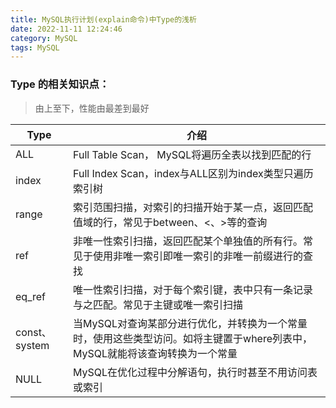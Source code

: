 ```yaml
---
title: MySQL执行计划(explain命令)中Type的浅析
date: 2022-11-11 12:24:46
category: MySQL
tags: MySQL
---
```

### Type 的相关知识点：

> 由上至下，性能由最差到最好

| Type          | 介绍                                                                                                                        |
| ------------- | --------------------------------------------------------------------------------------------------------------------------- |
| ALL           | Full Table Scan， MySQL将遍历全表以找到匹配的行                                                                             |
| index         | Full Index Scan，index与ALL区别为index类型只遍历索引树                                                                      |
| range         | 索引范围扫描，对索引的扫描开始于某一点，返回匹配值域的行，常见于between、<、>等的查询                                       |
| ref           | 非唯一性索引扫描，返回匹配某个单独值的所有行。常见于使用非唯一索引即唯一索引的非唯一前缀进行的查找                          |
| eq\_ref       | 唯一性索引扫描，对于每个索引键，表中只有一条记录与之匹配。常见于主键或唯一索引扫描                                          |
| const、system | 当MySQL对查询某部分进行优化，并转换为一个常量时，使用这些类型访问。如将主键置于where列表中，MySQL就能将该查询转换为一个常量 |
| NULL          | MySQL在优化过程中分解语句，执行时甚至不用访问表或索引                                                                       |
